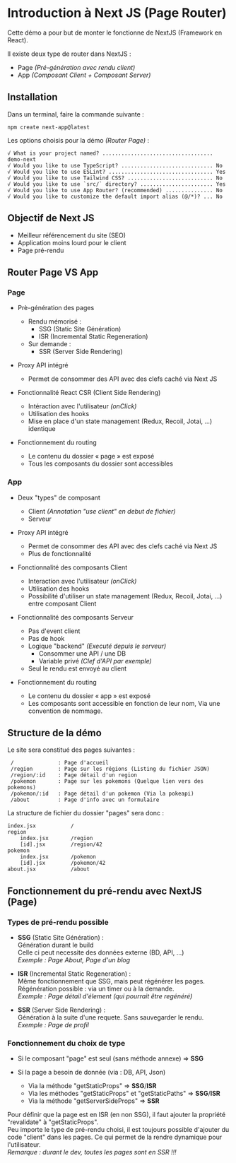 # **Introduction à Next JS** (Page Router)

Cette démo a pour but de monter le fonctionne de NextJS (Framework en React).

Il existe deux type de router dans NextJS : 
- Page _(Pré-génération avec rendu client)_
- App _(Composant Client + Composant Server)_

## Installation
Dans un terminal, faire la commande suivante :
```
npm create next-app@latest
```

Les options choisis pour la démo _(Router Page)_ :
```
√ What is your project named? ................................... demo-next
√ Would you like to use TypeScript? ............................. No
√ Would you like to use ESLint? ................................. Yes
√ Would you like to use Tailwind CSS? ........................... No
√ Would you like to use `src/` directory? ....................... Yes
√ Would you like to use App Router? (recommended) ............... No
√ Would you like to customize the default import alias (@/*)? ... No
```

## Objectif de Next JS
- Meilleur référencement du site (SEO)
- Application moins lourd pour le client
- Page pré-rendu

## Router Page VS App

### Page
- Prè-génération des pages
    - Rendu mémorisé :
        - SSG (Static Site Génération)
        - ISR (Incremental Static Regeneration)
    - Sur demande :
        - SSR (Server Side Rendering)

- Proxy API intégré
    - Permet de consommer des API avec des clefs caché via Next JS

- Fonctionnalité React CSR (Client Side Rendering)
    - Intéraction avec l'utilisateur _(onClick)_
    - Utilisation des hooks
    - Mise en place d'un state management (Redux, Recoil, Jotai, ...) identique

- Fonctionnement du routing
    - Le contenu du dossier « page » est exposé
    - Tous les composants du dossier sont accessibles


### App
- Deux "types" de composant
    - Client _(Annotation "use client" en debut de fichier)_
    - Serveur

- Proxy API intégré
    - Permet de consommer des API avec des clefs caché via Next JS
    - Plus de fonctionnalité 

- Fonctionnalité des composants Client
    - Interaction avec l'utilisateur _(onClick)_
    - Utilisation des hooks
    - Possibilité d'utiliser un state management (Redux, Recoil, Jotai, ...) entre composant Client

- Fonctionnalité des composants Serveur
    - Pas d'event client
    - Pas de hook
    - Logique "backend" _(Executé depuis le serveur)_
        - Consommer une API / une DB
        - Variable privé _(Clef d'API par exemple)_
    - Seul le rendu est envoyé au client

- Fonctionnement du routing
    - Le contenu du dossier « app » est exposé
    - Les composants sont accessible en fonction de leur nom, Via une convention de nommage.


## Structure de la démo 
Le site sera constitué des pages suivantes : 
```
 /              : Page d'accueil
 /region        : Page sur les régions (Listing du fichier JSON)
 /region/:id    : Page détail d'un region
 /pokemon       : Page sur les pokemons (Quelque lien vers des pokemons)
 /pokemon/:id   : Page détail d'un pokemon (Via la pokeapi)
 /about         : Page d'info avec un formulaire
```

La structure de fichier du dossier "pages" sera donc : 
```
index.jsx           /
region
    index.jsx       /region
    [id].jsx        /region/42
pokemon
    index.jsx       /pokemon
    [id].jsx        /pokemon/42
about.jsx           /about
```

## Fonctionnement du pré-rendu avec NextJS (Page)

### Types de pré-rendu possible
- **SSG** (Static Site Génération) :
\
Génération durant le build
\
Celle ci peut necessite des données externe (BD, API, ...)
\
_Exemple : Page About, Page d'un blog_

- **ISR** (Incremental Static Regeneration) :
\
Même fonctionnement que SSG, mais peut régénérer les pages.
\
Régénération possible : via un timer ou à la demande.
\
_Exemple : Page détail d'élement (qui pourrait être regénéré)_


- **SSR** (Server Side Rendering) :
\
Génération à la suite d'une requete. Sans sauvegarder le rendu.
\
_Exemple : Page de profil_

### Fonctionnement du choix de type
- Si le composant "page" est seul (sans méthode annexe) => **SSG**

- Si la page a besoin de donnée (via : DB, API, Json) 
    - Via la méthode "getStaticProps" => **SSG**/**ISR**
    - Via les méthodes "getStaticProps" et "getStaticPaths" => **SSG**/**ISR**
    - Via la méthode "getServerSideProps" => **SSR**

Pour définir que la page est en ISR (en non SSG), il faut ajouter la propriété "revalidate" à "getStaticProps".
\
Peu importe le type de pré-rendu choisi, il est toujours possible d'ajouter du code "client" dans les pages.
Ce qui permet de la rendre dynamique pour l'utilisateur.
\
_Remarque : durant le dev, toutes les pages sont en SSR !!!_